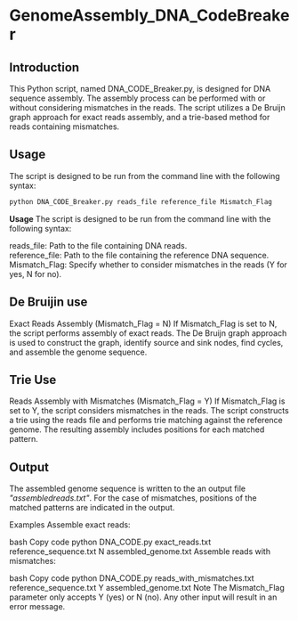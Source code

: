# GenomeAssembly_DNA_CodeBreaker
## Introduction

This Python script, named DNA_CODE_Breaker.py, is designed for DNA sequence assembly. The assembly process can be performed with or without considering mismatches in the reads. The script utilizes a De Bruijn graph approach for exact reads assembly,
and a trie-based method for reads containing mismatches.

## Usage

The script is designed to be run from the command line with the following syntax:

```bash
python DNA_CODE_Breaker.py reads_file reference_file Mismatch_Flag
```


**Usage**
The script is designed to be run from the command line with the following syntax:

reads_file: Path to the file containing DNA reads.<br>
reference_file: Path to the file containing the reference DNA sequence.<br>
Mismatch_Flag: Specify whether to consider mismatches in the reads (Y for yes, N for no).

## De Bruijin use
Exact Reads Assembly (Mismatch_Flag = N)
If Mismatch_Flag is set to N, the script performs assembly of exact reads. The De Bruijn graph approach is used to construct the graph, identify source and sink nodes, find cycles, and assemble the genome sequence.

## Trie Use
Reads Assembly with Mismatches (Mismatch_Flag = Y)
If Mismatch_Flag is set to Y, the script considers mismatches in the reads. The script constructs a trie using the reads file and performs trie matching against the reference genome. The resulting assembly includes positions for each matched pattern.

## Output
The assembled genome sequence is written to the an output file _"assembledreads.txt"_. For the case of mismatches, positions of the matched patterns are indicated in the output.

Examples
Assemble exact reads:

bash
Copy code
python DNA_CODE.py exact_reads.txt reference_sequence.txt N assembled_genome.txt
Assemble reads with mismatches:

bash
Copy code
python DNA_CODE.py reads_with_mismatches.txt reference_sequence.txt Y assembled_genome.txt
Note
The Mismatch_Flag parameter only accepts Y (yes) or N (no). Any other input will result in an error message.
